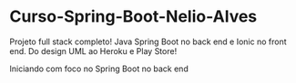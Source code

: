 # Curso-Spring-Boot-Nelio-Alves

Projeto full stack completo! 
Java Spring Boot no back end e Ionic no front end. Do design UML ao Heroku e Play Store!

Iniciando com foco no Spring Boot no back end
